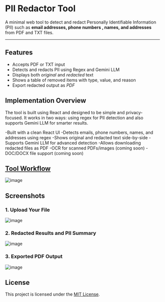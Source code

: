 # PII Redactor Tool

A minimal web tool to detect and redact Personally Identifiable Information (PII) such as **email addresses, phone numbers , names, and addresses** from PDF and TXT files.

---

## Features

- Accepts PDF or TXT input  
- Detects and redacts PII using Regex and Gemini LLM  
- Displays both *original* and *redacted* text  
- Shows a table of removed items with type, value, and reason  
- Export redacted output as *PDF*

## Implementation Overview
The tool is built using React and designed to be simple and privacy-focused. It works in two ways: using regex for PII detection and also supports Gemini LLM for smarter results.

-Built with a clean React UI
-Detects emails, phone numbers, names, and addresses using regex
-Shows original and redacted text side-by-side
-Supports Gemini LLM for advanced detection
-Allows downloading redacted files as PDF
-OCR for scanned PDFs/images (coming soon)
-DOC/DOCX file support (coming soon)

## [Tool Workflow](https://excalidraw.com/#json=I2HaqDXQvDNa3D8beCU90,nSvE49cCl691GIUsF1SxJA)

![image](https://github.com/user-attachments/assets/16ac210e-6351-4d73-bdb0-7df85049c842)



## Screenshots

### 1. Upload Your File 
![image](https://github.com/user-attachments/assets/797aae1d-ee88-4bd2-a69f-cca075d86d54)

### 2. Redacted Results and PII Summary  
![image](https://github.com/user-attachments/assets/9869b495-19b7-4c1e-9470-f90675d116d2)

### 3. Exported PDF Output
![image](https://github.com/user-attachments/assets/d131788a-9f03-46da-aa3c-bc64b964ae83)

## License

This project is licensed under the [MIT License](./LICENSE).
